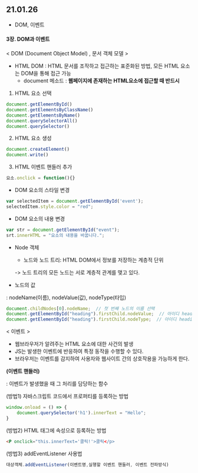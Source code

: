 ## 21.01.26
* DOM, 이벤트

#### 3장. DOM과 이벤트
< DOM (Document Object Model) , 문서 객체 모델 >
* HTML DOM : HTML 문서를 조작하고 접근하는 표준화된 방법, 모든 HTML 요소는 DOM을 통해 접근 가능
    * document 메소드 : **웹페이지에 존재하는 HTML요소에 접근할 때 반드시**

1. HTML 요소 선택
```js
document.getElementById()
document.getElementsByClassName()
document.getElementsByName()
document.querySelectorAll()
document.querySelector()
```

2. HTML 요소 생성
```js
document.createElement()
document.write()
```

3. HTML 이벤트 핸들러 추가
```js
요소.onclick = function(){}
```

* DOM 요소의 스타일 변경
```js
var selectedItem = document.getElementById('event');
selectedItem.style.color = "red";
```

* DOM 요소의 내용 변경
```js
var str = document.getElementById("event");
srt.innerHTML = "요소의 내용을 바꿉니다.";
```

* Node 객체
    * 노드와 노드 트리: HTML DOM에서 정보를 저장하는 계층적 단위

    -> 노드 트리의 모든 노드는 서로 계층적 관계를 맺고 있다.

* 노드의 값

: nodeName(이름), nodeValue(값), nodeType(타입)
```js
document.childNodes[0].nodeName;  // 첫 번째 노드의 이름 선택
document.getElementById("heading").firstChild.nodeValue;  // 아이디 heading인 요소의 첫 번째 자식 노드의 노드값 선택
document.getElementById("heading").firstChild.nodeType;  // 아이디 heading인 요소의 첫 번째 자식 노드의 노드타입 선택
```

< 이벤트 >
* 웹브라우저가 알려주는 HTML 요소에 대한 사건의 발생
* JS는 발생한 이벤트에 반응하여 특정 동작을 수행할 수 있다.
* 브라우저는 이벤트를 감지하여 사용자와 웹사이트 간의 상호작용을 가능하게 한다.

**(이벤트 핸들러)**

: 이벤트가 발생했을 때 그 처리를 담당하는 함수

(방법1) 자바스크립트 코드에서 프로퍼티를 등록하는 방법
```js
window.onload = () => {
    document.querySelector('h1').innerText = "Hello";
}
```
(방법2) HTML 태그에 속성으로 등록하는 방법
```html
<P onclick="this.innerText='클릭!'>클릭</p>
```
(방법3) addEventListener 사용법
```js
대상객체.addEventListener(이벤트명,실행할 이벤트 핸들러, 이벤트 전파방식)
```
